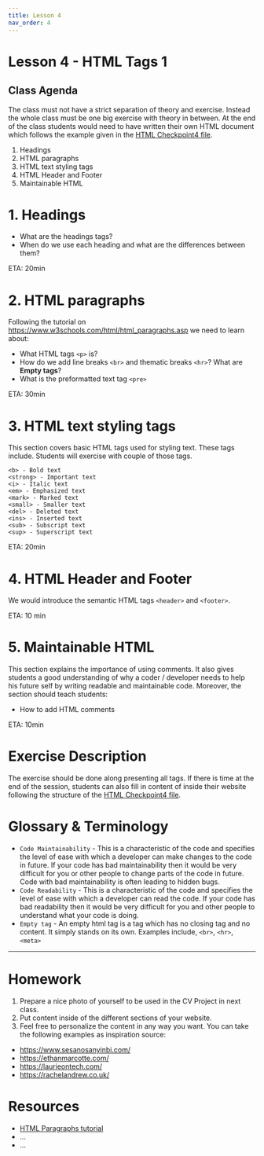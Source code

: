 ```yaml
---
title: Lesson 4
nav_order: 4
---
```


# Lesson 4 - HTML Tags 1

## Class Agenda

The class must not have a strict separation of theory and exercise. Instead the whole class must be one big exercise with theory in between. At the end of the class students would need to have written their own HTML document which follows the example given in the [HTML Checkpoint4 file](https://github.com/ReDI-School/nrw-html-and-css-2021-spring/blob/master/lesson4/Checkpoint4.html).

1. Headings
2. HTML paragraphs
3. HTML text styling tags
4. HTML Header and Footer
5. Maintainable HTML

# 1. Headings

- What are the headings tags?
- When do we use each heading and what are the differences between them?

ETA: 20min

# 2. HTML paragraphs

Following the tutorial on <https://www.w3schools.com/html/html_paragraphs.asp> we need to learn about:

- What HTML tags `<p>` is?
- How do we add line breaks `<br>` and thematic breaks `<hr>`? What are **Empty tags**?
- What is the preformatted text tag `<pre>`

ETA: 30min

# 3. HTML text styling tags

This section covers basic HTML tags used for styling text. These tags include. Students will exercise with couple of those tags.

```
<b> - Bold text
<strong> - Important text
<i> - Italic text
<em> - Emphasized text
<mark> - Marked text
<small> - Smaller text
<del> - Deleted text
<ins> - Inserted text
<sub> - Subscript text
<sup> - Superscript text
```

ETA: 20min

# 4. HTML Header and Footer

We would introduce the semantic HTML tags `<header>` and `<footer>`.

ETA: 10 min

# 5. Maintainable HTML

This section explains the importance of using comments. It also gives students a good understanding of why a coder / developer needs to help his future self by writing readable and maintainable code. Moreover, the section should teach students:

- How to add HTML comments

ETA: 10min

# Exercise Description

The exercise should be done along presenting all tags. If there is time at the end of the session, students can also fill in content of inside their website following the structure of the [HTML Checkpoint4 file](https://github.com/ReDI-School/nrw-html-and-css-2021-spring/blob/master/lesson4/Checkpoint4.html).

# Glossary & Terminology

- `Code Maintainability` - This is a characteristic of the code and specifies the level of ease with which a developer can make changes to the code in future. If your code has bad maintainability then it would be very difficult for you or other people to change parts of the code in future. Code with bad maintainability is often leading to hidden bugs.
- `Code Readability` - This is a characteristic of the code and specifies the level of ease with which a developer can read the code. If your code has bad readability then it would be very difficult for you and other people to understand what your code is doing.
- `Empty tag` - An empty html tag is a tag which has no closing tag and no content. It simply stands on its own. Examples include, `<br>`, `<hr>`, `<meta>`

---

# Homework

1. Prepare a nice photo of yourself to be used in the CV Project in next class.
2. Put content inside of the different sections of your website.
3. Feel free to personalize the content in any way you want. You can take the following examples as inspiration source:

- <https://www.sesanosanyinbi.com/>
- <https://ethanmarcotte.com/>
- <https://laurieontech.com/>
- <https://rachelandrew.co.uk/>

# Resources

- [HTML Paragraphs tutorial](https://www.w3schools.com/html/html_paragraphs.asp)
- ...
- ...
